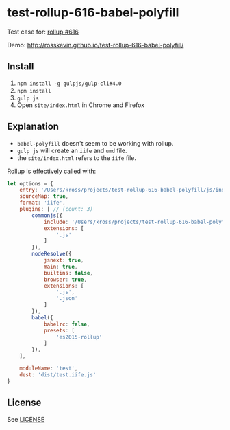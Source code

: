 # test-rollup-616-babel-polyfill

Test case for: [rollup #616](https://github.com/rollup/rollup/issues/616)

Demo: http://rosskevin.github.io/test-rollup-616-babel-polyfill/

## Install
1. `npm install -g gulpjs/gulp-cli#4.0`
1. `npm install`
1. `gulp js`
1. Open `site/index.html` in Chrome and Firefox


## Explanation
- `babel-polyfill` doesn't seem to be working with rollup.  
- `gulp js` will create an `iife` and `umd` file.
 - the `site/index.html` refers to the `iife` file.
 
Rollup is effectively called with:

```javascript
let options = {
    entry: '/Users/kross/projects/test-rollup-616-babel-polyfill/js/index.js',
    sourceMap: true,
    format: 'iife',
    plugins: [ // (count: 3)
        commonjs({
            include: '/Users/kross/projects/test-rollup-616-babel-polyfill/node_modules/**',
            extensions: [
                '.js'
            ]
        }),
        nodeResolve({
            jsnext: true,
            main: true,
            builtins: false,
            browser: true,
            extensions: [
                '.js',
                '.json'
            ]
        }),
        babel({
            babelrc: false,
            presets: [
                'es2015-rollup'
            ]
        }),
    ],

    moduleName: 'test',
    dest: 'dist/test.iife.js'
}
```

## License
See [LICENSE](LICENSE.md)
